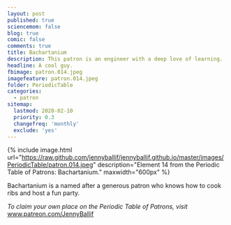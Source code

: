 ```yaml
---
layout: post
published: true
sciencemom: false
blog: true
comic: false
comments: true
title: Bachartanium
description: This patron is an engineer with a deep love of learning.
headline: A cool guy.
fbimage: patron.014.jpeg
imagefeature: patron.014.jpeg
folder: PeriodicTable
categories:
  - patron
sitemap:
  lastmod: 2020-02-10
  priority: 0.3
  changefreq: 'monthly'
  exclude: 'yes'
---
```


{% include image.html url="https://raw.github.com/jennyballif/jennyballif.github.io/master/images/PeriodicTable/patron.014.jpeg" description="Element 14 from the Periodic Table of Patrons: Bachartanium." maxwidth="600px" %}


Bachartanium is a named after a generous patron who knows how to cook ribs and host a fun party.

_To claim your own place on the Periodic Table of Patrons, visit_ www.patreon.com/JennyBallif
